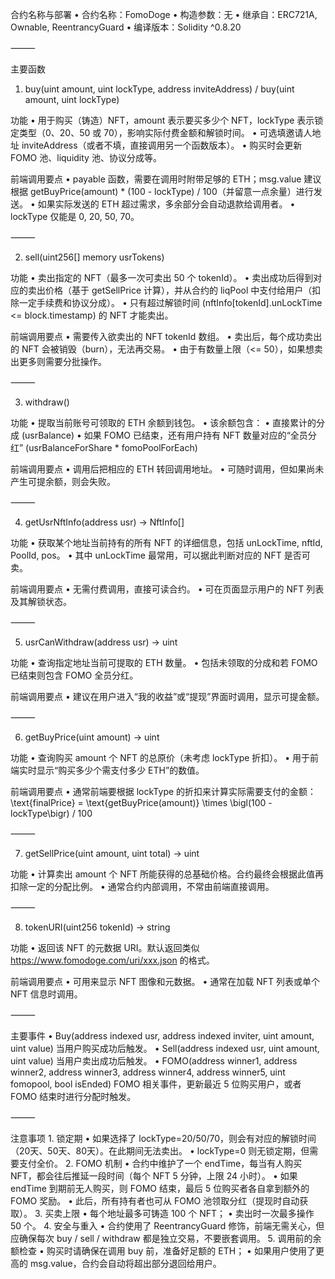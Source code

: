 合约名称与部署
	•	合约名称：FomoDoge
	•	构造参数：无
	•	继承自：ERC721A, Ownable, ReentrancyGuard
	•	编译版本：Solidity ^0.8.20

⸻

主要函数

1. buy(uint amount, uint lockType, address inviteAddress) / buy(uint amount, uint lockType)

功能
	•	用于购买（铸造）NFT，amount 表示要买多少个 NFT，lockType 表示锁定类型（0、20、50 或 70），影响实际付费金额和解锁时间。
	•	可选填邀请人地址 inviteAddress（或者不填，直接调用另一个函数版本）。
	•	购买时会更新 FOMO 池、liquidity 池、协议分成等。

前端调用要点
	•	payable 函数，需要在调用时附带足够的 ETH；msg.value 建议根据 getBuyPrice(amount) * (100 - lockType) / 100（并留意一点余量）进行发送。
	•	如果实际发送的 ETH 超过需求，多余部分会自动退款给调用者。
	•	lockType 仅能是 0, 20, 50, 70。

⸻

2. sell(uint256[] memory usrTokens)

功能
	•	卖出指定的 NFT（最多一次可卖出 50 个 tokenId）。
	•	卖出成功后得到对应的卖出价格（基于 getSellPrice 计算），并从合约的 liqPool 中支付给用户（扣除一定手续费和协议分成）。
	•	只有超过解锁时间 (nftInfo[tokenId].unLockTime <= block.timestamp) 的 NFT 才能卖出。

前端调用要点
	•	需要传入欲卖出的 NFT tokenId 数组。
	•	卖出后，每个成功卖出的 NFT 会被销毁（burn），无法再交易。
	•	由于有数量上限（<= 50），如果想卖出更多则需要分批操作。

⸻

3. withdraw()

功能
	•	提取当前账号可领取的 ETH 余额到钱包。
	•	该余额包含：
	•	直接累计的分成 (usrBalance)
	•	如果 FOMO 已结束，还有用户持有 NFT 数量对应的“全员分红” (usrBalanceForShare * fomoPoolForEach)

前端调用要点
	•	调用后把相应的 ETH 转回调用地址。
	•	可随时调用，但如果尚未产生可提余额，则会失败。

⸻

4. getUsrNftInfo(address usr) → NftInfo[]

功能
	•	获取某个地址当前持有的所有 NFT 的详细信息，包括 unLockTime, nftId, PoolId, pos。
	•	其中 unLockTime 最常用，可以据此判断对应的 NFT 是否可卖。

前端调用要点
	•	无需付费调用，直接可读合约。
	•	可在页面显示用户的 NFT 列表及其解锁状态。

⸻

5. usrCanWithdraw(address usr) → uint

功能
	•	查询指定地址当前可提取的 ETH 数量。
	•	包括未领取的分成和若 FOMO 已结束则包含 FOMO 全员分红。

前端调用要点
	•	建议在用户进入“我的收益”或“提现”界面时调用，显示可提金额。

⸻

6. getBuyPrice(uint amount) → uint

功能
	•	查询购买 amount 个 NFT 的总原价（未考虑 lockType 折扣）。
	•	用于前端实时显示“购买多少个需支付多少 ETH”的数值。

前端调用要点
	•	通常前端要根据 lockType 的折扣来计算实际需要支付的金额：
\text{finalPrice} = \text{getBuyPrice(amount)} \times \bigl(100 - lockType\bigr) / 100

⸻

7. getSellPrice(uint amount, uint total) → uint

功能
	•	计算卖出 amount 个 NFT 所能获得的总基础价格。合约最终会根据此值再扣除一定的分配比例。
	•	通常合约内部调用，不常由前端直接调用。

⸻

8. tokenURI(uint256 tokenId) → string

功能
	•	返回该 NFT 的元数据 URI。默认返回类似 https://www.fomodoge.com/uri/xxx.json 的格式。

前端调用要点
	•	可用来显示 NFT 图像和元数据。
	•	通常在加载 NFT 列表或单个 NFT 信息时调用。

⸻

主要事件
	•	Buy(address indexed usr, address indexed inviter, uint amount, uint value)
当用户购买成功后触发。
	•	Sell(address indexed usr, uint amount, uint value)
当用户卖出成功后触发。
	•	FOMO(address winner1, address winner2, address winner3, address winner4, address winner5, uint fomopool, bool isEnded)
FOMO 相关事件，更新最近 5 位购买用户，或者 FOMO 结束时进行分配时触发。

⸻

注意事项
	1.	锁定期
	•	如果选择了 lockType=20/50/70，则会有对应的解锁时间（20天、50天、80天）。在此期间无法卖出。
	•	lockType=0 则无锁定期，但需要支付全价。
	2.	FOMO 机制
	•	合约中维护了一个 endTime，每当有人购买 NFT，都会往后推延一段时间（每个 NFT 5 分钟，上限 24 小时）。
	•	如果 endTime 到期前无人购买，则 FOMO 结束，最后 5 位购买者各自拿到额外的 FOMO 奖励。
	•	此后，所有持有者也可从 FOMO 池领取分红（提现时自动获取）。
	3.	买卖上限
	•	每个地址最多可铸造 100 个 NFT；
	•	卖出时一次最多操作 50 个。
	4.	安全与重入
	•	合约使用了 ReentrancyGuard 修饰，前端无需关心，但应确保每次 buy / sell / withdraw 都是独立交易，不要嵌套调用。
	5.	调用前的余额检查
	•	购买时请确保在调用 buy 前，准备好足额的 ETH；
	•	如果用户使用了更高的 msg.value，合约会自动将超出部分退回给用户。